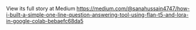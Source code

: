 View its full story at Medium
https://medium.com/@sanahussain4747/how-i-built-a-simple-one-line-question-answering-tool-using-flan-t5-and-lora-in-google-colab-bebaefc68da5

